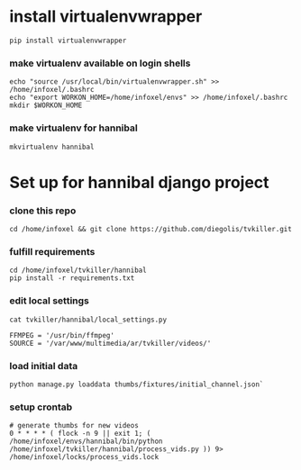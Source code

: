 # install virtualenvwrapper

`pip install virtualenvwrapper`

### make virtualenv available on login shells

```
echo "source /usr/local/bin/virtualenvwrapper.sh" >> /home/infoxel/.bashrc
echo "export WORKON_HOME=/home/infoxel/envs" >> /home/infoxel/.bashrc
mkdir $WORKON_HOME
```

### make virtualenv for hannibal

`mkvirtualenv hannibal`

# Set up for hannibal django project

### clone this repo

```
cd /home/infoxel && git clone https://github.com/diegolis/tvkiller.git
```

### fulfill requirements
```
cd /home/infoxel/tvkiller/hannibal
pip install -r requirements.txt
```

### edit local settings

```
cat tvkiller/hannibal/local_settings.py

FFMPEG = '/usr/bin/ffmpeg'
SOURCE = '/var/www/multimedia/ar/tvkiller/videos/'
```

### load initial data

```
python manage.py loaddata thumbs/fixtures/initial_channel.json`
```

### setup crontab

```
# generate thumbs for new videos
0 * * * * ( flock -n 9 || exit 1; ( /home/infoxel/envs/hannibal/bin/python /home/infoxel/tvkiller/hannibal/process_vids.py )) 9> /home/infoxel/locks/process_vids.lock
```

